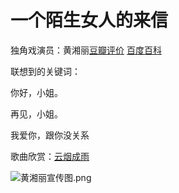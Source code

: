# 一个陌生女人的来信

独角戏演员：黄湘丽[豆瓣评价](http://read.douban.com/reader/column/4869220/chapter/40493698/) [百度百科](https://baike.baidu.com/item/%E9%BB%84%E6%B9%98%E4%B8%BD/7841622?fr=aladdin)

联想到的关键词：

你好，小姐。

再见，小姐。

我爱你，跟你没关系

歌曲欣赏：[云烟成雨](http://url.cn/5ryZetH)

![黄湘丽宣传图.png](http://img.javalemon.com/20190818156605886272673.png)